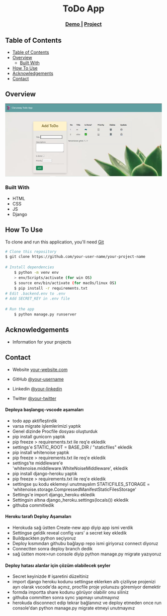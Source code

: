 <!-- Please update value in the {}  -->

<h1 align="center">ToDo App</h1>


<div align="center">
  <h3>
    <a href="https://{your-demo-link.your-domain}">
      Demo
    </a>
     | 
    <a href="https://{your-url-to-the-solution}">
      Project
    </a>
 
  </h3>
</div>

<!-- TABLE OF CONTENTS -->

## Table of Contents

- [Table of Contents](#table-of-contents)
- [Overview](#overview)
  - [Built With](#built-with)
- [How To Use](#how-to-use)
- [Acknowledgements](#acknowledgements)
- [Contact](#contact)

<!-- OVERVIEW -->

## Overview

![screenshot](todo.PNG)

### Built With

<!-- This section should list any major frameworks that you built your project using. Here are a few examples.-->

- HTML
- CSS
- JS
- Django

## How To Use

<!-- This is an example, please update according to your application -->

To clone and run this application, you'll need [Git](https://git-scm.com) 
```bash
# Clone this repository
$ git clone https://github.com/your-user-name/your-project-name

# Install dependencies
    $ python -m venv env
    > env/Scripts/activate (for win OS)
    $ source env/bin/activate (for macOs/linux OS)
    $ pip install -r requirements.txt
# Edit .backend.env to .env
# Add SECRET_KEY in .env file

# Run the app
    $ python manage.py runserver
```

## Acknowledgements
- Information for your projects

## Contact

- Website [your-website.com](https://{your-web-site-link})
- GitHub [@your-username](https://{github.com/your-usermame})

- Linkedin [@your-linkedin](https://{linkedin.com/your-username})
- Twitter [@your-twitter](https://{twitter.com/your-username})


#### Deploya başlangıç-vscode aşamaları

- todo app aktifleştirdik
- varsa migrate işlemlerimizi yaptık
- Genel dizinde Procfile dosyası oluşturduk
- pip install gunicorn yaptık
- pip freeze > requirements.txt ile req'e ekledik
- settings'e  STATIC_ROOT = BASE_DIR / "staticfiles"  ekledik
- pip install whitenoise yaptık
- pip freeze > requirements.txt ile req'e ekledik
- settings'te middleware'e 'whitenoise.middleware.WhiteNoiseMiddleware',  ekledik
- pip install django-heroku yaptık
- pip freeze > requirements.txt ile req'e ekledik
- settingse şu kodu eklemeyi unutmayalım STATICFILES_STORAGE = 'whitenoise.storage.CompressedManifestStaticFilesStorage'
- Settings'e import django_heroku ekledik
- Settingsin altına django_heroku.settings(locals()) ekledik 
- githuba commitledik

#### Heroku tarafı Deploy Aşamaları

- Herokuda sağ üstten Create-new app diyip app ismi verdik
- Settingse geldik reveal config vars' a secret key ekledik
- Buildpackten python seçiyoruz
- Deploy kısmından githubu bağlayıp repo ismi giriyoruz connect diyoruz
- Connectten sonra deploy branch dedik
- sağ üstten more>run console diyip python manage.py migrate yazıyoruz

#### Deploy hatası alanlar için çözüm olabilecek şeyler

- Secret keyinizde # işaretini düzeltiniz
- import django heroku kodunu settingse eklerken altı çiziliyse projenizi ayrı olarak vscode'da açınız, procfile proje yolunuzu göremiyor demektir
- formda importta share kodunu görüyor olabilir onu siliniz
- githuba committen sonra sync yapmayı unutmayınız
- herokuda disconnect edip tekrar bağlanınız ve deploy etmeden once run console'dan python manage.py migrate etmeyi unutmayınız 
